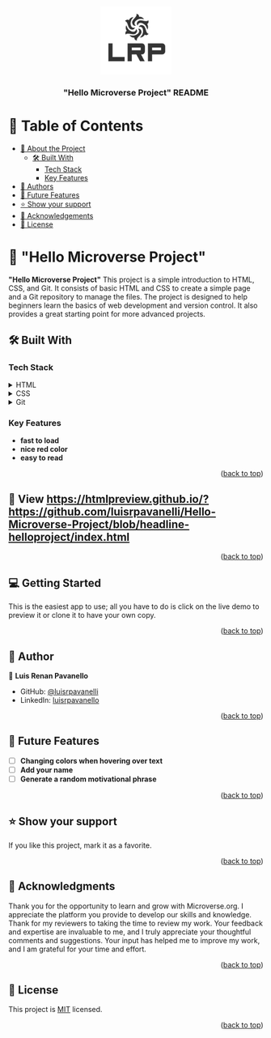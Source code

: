 <a name="readme-top"></a>
<div align="center">
  <img src="logo.png" alt="logo" width="140"  height="auto" />
  <br/>

  <h3><b>"Hello Microverse Project" README</b></h3>

</div>

<!-- TABLE OF CONTENTS -->

# 📗 Table of Contents

- [📖 About the Project](#about-project)
  - [🛠 Built With](#built-with)
    - [Tech Stack](#tech-stack)
    - [Key Features](#key-features)
- [👥 Authors](#authors)
- [🔭 Future Features](#future-features)
- [⭐️ Show your support](#support)
- [🙏 Acknowledgements](#acknowledgements)
- [📝 License](#license)

<!-- PROJECT DESCRIPTION -->

# 📖 "Hello Microverse Project" <a name="about-project"></a>

**"Hello Microverse Project"** This project is a simple introduction to HTML, CSS, and Git. It consists of basic HTML and CSS to create a simple page and a Git repository to manage the files. The project is designed to help beginners learn the basics of web development and version control. It also provides a great starting point for more advanced projects.

## 🛠 Built With <a name="built-with"></a>

### Tech Stack <a name="tech-stack"></a>

<details>
  <summary>HTML</summary>
</details>

<details>
  <summary>CSS</summary>
</details>

<details>
<summary>Git</summary>
</details>

<!-- Features -->

### Key Features <a name="key-features"></a>

- **fast to load**
- **nice red color**
- **easy to read**

<p align="right">(<a href="#readme-top">back to top</a>)</p>
<!-- View -->

## 🚀 View <a name="View"></a> https://htmlpreview.github.io/?https://github.com/luisrpavanelli/Hello-Microverse-Project/blob/headline-helloproject/index.html

[Click here to view]: https://htmlpreview.github.io/?https://github.com/luisrpavanelli/Hello-Microverse-Project/blob/headline-helloproject/index.html
<p align="right">(<a href="#readme-top">back to top</a>)</p>

<!-- GETTING STARTED -->

## 💻 Getting Started <a name="getting-started"></a>

This is the easiest app to use; all you have to do is click on the live demo to preview it or clone it to have your own copy.

<p align="right">(<a href="#readme-top">back to top</a>)</p>

<!-- AUTHORS -->

## 👥 Author <a name="author"></a>

👤 **Luis Renan Pavanello**

- GitHub: [@luisrpavanelli](https://github.com/luisrpavanelli)
- LinkedIn: [luisrpavanello](https://linkedin.com/in/luisrpavanello)

<p align="right">(<a href="#readme-top">back to top</a>)</p>

<!-- FUTURE FEATURES -->

## 🔭 Future Features <a name="future-features"></a>

- [ ] **Changing colors when hovering over text**
- [ ] **Add your name**
- [ ] **Generate a random motivational phrase**

<p align="right">(<a href="#readme-top">back to top</a>)</p>

<!-- SUPPORT -->

## ⭐️ Show your support <a name="support"></a>

If you like this project, mark it as a favorite.

<p align="right">(<a href="#readme-top">back to top</a>)</p>

<!-- ACKNOWLEDGEMENTS -->

## 🙏 Acknowledgments <a name="acknowledgements"></a>

Thank you for the opportunity to learn and grow with Microverse.org. I appreciate the platform you provide to develop our skills and knowledge. Thank for my reviewers to taking the time to review my work. Your feedback and expertise are invaluable to me, and I truly appreciate your thoughtful comments and suggestions. Your input has helped me to improve my work, and I am grateful for your time and effort. 

<p align="right">(<a href="#readme-top">back to top</a>)</p>

<!-- LICENSE -->

## 📝 License <a name="license"></a>

This project is [MIT](https://github.com/luisrpavanelli/Hello-Microverse-Project/blob/headline-helloproject/LICENSE) licensed.

<p align="right">(<a href="#readme-top">back to top</a>)</p>
